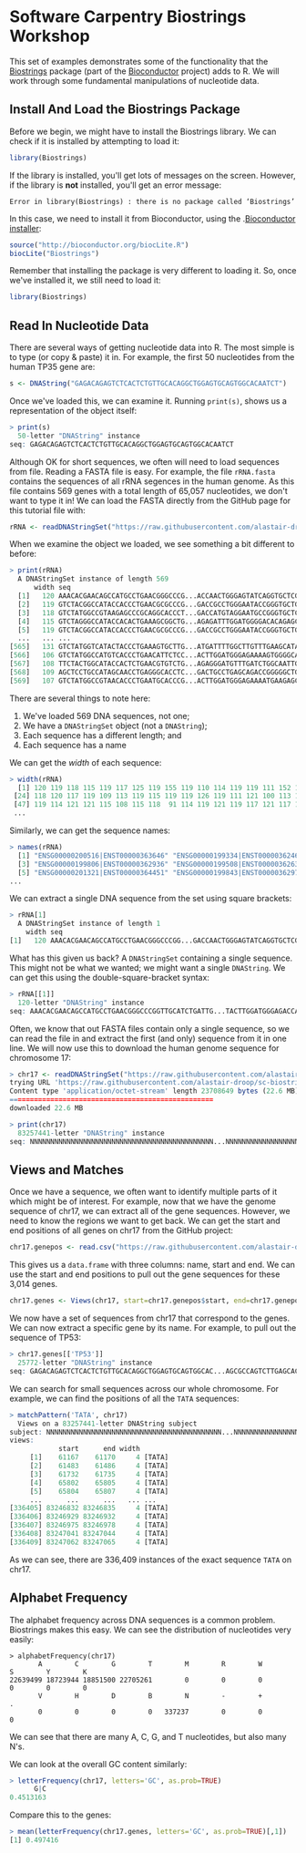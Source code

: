 # Software Carpentry Biostrings Workshop

This set of examples demonstrates some of the functionality that the [Biostrings](https://bioconductor.org/packages/release/bioc/html/Biostrings.html) package (part of the [Bioconductor](https://bioconductor.org) project) adds to R. We will work through some fundamental manipulations of nucleotide data.

## Install And Load the Biostrings Package

Before we begin, we might have to install the Biostrings library. We can check if it is installed by attempting to load it:

~~~R
library(Biostrings)
~~~

If the library is installed, you'll get lots of messages on the screen. However, if the library is **not** installed, you'll get an error message:

~~~
Error in library(Biostrings) : there is no package called ‘Biostrings’
~~~

In this case, we need to install it from Bioconductor, using the .[Bioconductor installer](http://bioconductor.org/install/):

~~~R
source("http://bioconductor.org/biocLite.R")
biocLite("Biostrings")
~~~

Remember that installing the package is very different to loading it. So, once we've installed it, we still need to load it:

~~~R
library(Biostrings)
~~~

## Read In Nucleotide Data

There are several ways of getting nucleotide data into R. The most simple is to type (or copy & paste) it in. For example, the first 50 nucleotides from the human TP35 gene are:

~~~R
s <- DNAString("GAGACAGAGTCTCACTCTGTTGCACAGGCTGGAGTGCAGTGGCACAATCT")
~~~

Once we've loaded this, we can examine it. Running `print(s)`, shows us a representation of the object itself:

~~~R
> print(s)
  50-letter "DNAString" instance
seq: GAGACAGAGTCTCACTCTGTTGCACAGGCTGGAGTGCAGTGGCACAATCT
~~~

Although OK for short sequences, we often will need to load sequences from file. Reading a FASTA file is easy. For example, the file `rRNA.fasta` contains the sequences of all rRNA segences in the human genome. As this file contains 569 genes with a total length of 65,057 nucleotides, we don't want to type it in! We can load the FASTA directly from the GitHub page for this tutorial file with:

~~~R
rRNA <- readDNAStringSet("https://raw.githubusercontent.com/alastair-droop/sc-biostrings/master/data/rRNA.fasta")
~~~

When we examine the object we loaded, we see something a bit different to before:

~~~R
> print(rRNA)
  A DNAStringSet instance of length 569
      width seq                                                               names               
  [1]   120 AAACACGAACAGCCATGCCTGAACGGGCCCG...ACCAACTGGGAGTATCAGGTGCTCGAGGCTT ENSG00000200516|E...
  [2]   119 GTCTACGGCCATACCACCCTGAACGCGCCCG...GACCGCCTGGGAATACCGGGTGCTGTAGGCT ENSG00000199334|E...
  [3]   118 GTCTATGGCCGTAAGAGCCCGCAGGCACCCT...GACCATGTAGGAATGCCGGGTGCTCTAGGCT ENSG00000199806|E...
  [4]   115 GTCTAGGGCCATACCACACTGAAAGCGGCTG...AGAGATTTGGATGGGGACACAGAGCCAAACC ENSG00000199508|E...
  [5]   119 GTCTACGGCCATACCACCCTGAACGCGCCCG...GACCGCCTGGGAATACCGGGTGCTGTAGGCT ENSG00000201321|E...
  ...   ... ...
[565]   131 GTCTATGGTCATACTACCCTGAAAGTGCTTG...ATGATTTTGGCTTGTTTGAAGCATATAGGCC ENSG00000252231|E...
[566]   106 GTCTATGGCCATGTCACCCTGAACATTCTCC...ACTTGGATGGGAGAAAAGTGGGGCAGGGGCT ENSG00000252653|E...
[567]   108 TTCTACTGGCATACCACTCTGAACGTGTCTG...AGAGGGATGTTTGATCTGGCAATTGCTGAAG ENSG00000252553|E...
[568]   109 AGCTCCTGCCATAGCAACCTGAGGGCACCTC...GACTGCCTGAGCAGACCGGGGGCTGGAGGCT ENSG00000252182|E...
[569]   107 GTCTATGGCCGTAACACCCTGAATGCACCCG...ACTTGGATGGGAGAAAATGAAGAGCCAGGCT ENSG00000284736|E...
~~~

There are several things to note here:

1. We've loaded 569 DNA sequences, not one;
2. We have a `DNAStringSet` object (not a `DNAString`);
3. Each sequence has a different length; and
4. Each sequence has a name

We can get the *width* of each sequence:

~~~R
> width(rRNA)
  [1] 120 119 118 115 119 117 125 119 155 119 110 114 119 119 111 152 119  94 117 117 119 118 152
 [24] 118 120 117 119 109 113 119 115 119 119 126 119 111 121 100 113 110 116 111 115 119 119 120
 [47] 119 114 121 121 115 108 115 118  91 114 119 121 119 117 121 117 109 119 107 115 119 134 107
 ...
~~~

Similarly, we can get the sequence names:

~~~R
> names(rRNA)
  [1] "ENSG00000200516|ENST00000363646" "ENSG00000199334|ENST00000362464"
  [3] "ENSG00000199806|ENST00000362936" "ENSG00000199508|ENST00000362638"
  [5] "ENSG00000201321|ENST00000364451" "ENSG00000199843|ENST00000362973"
...
~~~

We can extract a single DNA sequence from the set using square brackets:

~~~R
> rRNA[1]
  A DNAStringSet instance of length 1
    width seq                                                                 names               
[1]   120 AAACACGAACAGCCATGCCTGAACGGGCCCGG...GACCAACTGGGAGTATCAGGTGCTCGAGGCTT ENSG00000200516|E...
~~~

What has this given us back? A `DNAStringSet` containing a single sequence. This might not be what we wanted; we might want a single `DNAString`. We can get this using the double-square-bracket syntax:

~~~R
> rRNA[[1]]
  120-letter "DNAString" instance
seq: AAACACGAACAGCCATGCCTGAACGGGCCCGGTTGCATCTGATTG...TACTTGGATGGGAGACCAACTGGGAGTATCAGGTGCTCGAGGCTT
~~~

Often, we know that out FASTA files contain only a single sequence, so we can read the file in and extract the first (and only) sequence from it in one line. We will now use this to download the human genome sequence for chromosome 17:

~~~R
> chr17 <- readDNAStringSet("https://raw.githubusercontent.com/alastair-droop/sc-biostrings/master/data/chr17.fasta.gz")[[1]]
trying URL 'https://raw.githubusercontent.com/alastair-droop/sc-biostrings/master/data/chr17.fasta.gz'
Content type 'application/octet-stream' length 23708649 bytes (22.6 MB)
==================================================
downloaded 22.6 MB

> print(chr17)
  83257441-letter "DNAString" instance
seq: NNNNNNNNNNNNNNNNNNNNNNNNNNNNNNNNNNNNNNNNNNNNN...NNNNNNNNNNNNNNNNNNNNNNNNNNNNNNNNNNNNNNNNNNNNN
~~~

## Views and Matches

Once we have a sequence, we often want to identify multiple parts of it which might be of interest. For example, now that we have the genome sequence of chr17, we can extract all of the gene sequences. However, we need to know the regions we want to get back. We can get the start and end positions of all genes on chr17 from the GitHub project:

~~~R
chr17.genepos <- read.csv("https://raw.githubusercontent.com/alastair-droop/sc-biostrings/master/data/chr17-genes.csv", row.names=1)
~~~

This gives us a `data.frame` with three columns: name, start and end. We can use the start and end positions to pull out the gene sequences for these 3,014 genes.

~~~R
chr17.genes <- Views(chr17, start=chr17.genepos$start, end=chr17.genepos$end, names= chr17.genepos$name)
~~~

We now have a set of sequences from chr17 that correspond to the genes. We can now extract a specific gene by its name. For example, to pull out the sequence of TP53:

~~~R
> chr17.genes[['TP53']]
  25772-letter "DNAString" instance
seq: GAGACAGAGTCTCACTCTGTTGCACAGGCTGGAGTGCAGTGGCAC...AGCGCCAGTCTTGAGCACATGGGAGGGGAAAACCCCAATCCCATC
~~~

We can search for small sequences across our whole chromosome. For example, we can find the positions of all the `TATA` sequences:

~~~R
> matchPattern('TATA', chr17)
  Views on a 83257441-letter DNAString subject
subject: NNNNNNNNNNNNNNNNNNNNNNNNNNNNNNNNNNNNNNNNNNN...NNNNNNNNNNNNNNNNNNNNNNNNNNNNNNNNNNNNNNNNNNN
views:
            start      end width
     [1]    61167    61170     4 [TATA]
     [2]    61483    61486     4 [TATA]
     [3]    61732    61735     4 [TATA]
     [4]    65802    65805     4 [TATA]
     [5]    65804    65807     4 [TATA]
     ...      ...      ...   ... ...
[336405] 83246832 83246835     4 [TATA]
[336406] 83246929 83246932     4 [TATA]
[336407] 83246975 83246978     4 [TATA]
[336408] 83247041 83247044     4 [TATA]
[336409] 83247062 83247065     4 [TATA]
~~~

As we can see, there are 336,409 instances of the exact sequence `TATA` on chr17.

## Alphabet Frequency

The alphabet frequency across DNA sequences is a common problem. Biostrings makes this easy. We can see the distribution of nucleotides very easily:

~~~ RMarkdown
> alphabetFrequency(chr17)
       A        C        G        T        M        R        W        S        Y        K 
22639499 18723944 18851500 22705261        0        0        0        0        0        0 
       V        H        D        B        N        -        +        . 
       0        0        0        0   337237        0        0        0 
~~~

We can see that there are many A, C, G, and T nucleotides, but also many N's.

We can look at the overall GC content similarly:

~~~R
> letterFrequency(chr17, letters='GC', as.prob=TRUE)
      G|C 
0.4513163 
~~~

Compare this to the genes:

~~~R
> mean(letterFrequency(chr17.genes, letters='GC', as.prob=TRUE)[,1])
[1] 0.497416
~~~
